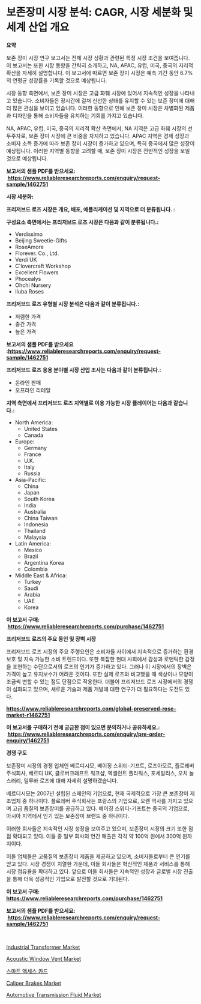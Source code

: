 <p><h1>보존장미 시장 분석: CAGR, 시장 세분화 및 세계 산업 개요</h1></p><p><strong>요약</strong></p>
<p><p>보존 장미 시장 연구 보고서는 전체 시장 상황과 관련된 특정 시장 조건을 보여줍니다. 이 보고서는 또한 시장 동향을 간략히 소개하고, NA, APAC, 유럽, 미국, 중국의 지리적 확산을 자세히 설명합니다. 이 보고서에 따르면 보존 장미 시장은 예측 기간 동안 6.7%의 연평균 성장률을 기록할 것으로 예상됩니다. </p><p>시장 동향 측면에서, 보존 장미 시장은 고급 화훼 시장에 있어서 지속적인 성장을 나타내고 있습니다. 소비자들은 장시간에 걸쳐 신선한 상태를 유지할 수 있는 보존 장미에 대해 더 많은 관심을 보이고 있습니다. 이러한 동향으로 인해 보존 장미 시장은 차별화된 제품과 디자인을 통해 소비자들을 유치하는 기회를 가지고 있습니다. </p><p>NA, APAC, 유럽, 미국, 중국의 지리적 확산 측면에서, NA 지역은 고급 화훼 시장의 선두주자로, 보존 장미 시장에 큰 비중을 차지하고 있습니다. APAC 지역은 경제 성장과 소비자 소득 증가에 따라 보존 장미 시장이 증가하고 있으며, 특히 중국에서 많은 성장이 예상됩니다. 이러한 지역별 동향을 고려할 때, 보존 장미 시장은 전반적인 성장을 보일 것으로 예상됩니다.</p></p>
<p><strong>보고서의 샘플 PDF를 받으세요: &nbsp;<a href="https://www.reliableresearchreports.com/enquiry/request-sample/1462751">https://www.reliableresearchreports.com/enquiry/request-sample/1462751</a></strong></p>
<p><strong>시장 세분화:</strong></p>
<p><strong> 프리저브드 로즈 시장은 개요, 배포, 애플리케이션 및 지역으로 더 분류됩니다. :</strong></p>
<p><strong>구성요소 측면에서는 프리저브드 로즈 시장은 다음과 같이 분류됩니다.:</strong></p>
<p><ul><li>Verdissimo</li><li>Beijing Sweetie-Gifts</li><li>RoseAmore</li><li>Florever. Co., Ltd.</li><li>Verdi UK</li><li>C'lovercraft Workshop</li><li>Excellent Flowers</li><li>Phocealys</li><li>Ohchi Nursery</li><li>Iluba Roses</li></ul></p>
<p><strong> 프리저브드 로즈 유형별 시장 분석은 다음과 같이 분류됩니다.:</strong></p>
<p><ul><li>저렴한 가격</li><li>중간 가격</li><li>높은 가격</li></ul></p>
<p><strong>보고서의 샘플 PDF를 받으세요 :<a href="https://www.reliableresearchreports.com/enquiry/request-sample/1462751">https://www.reliableresearchreports.com/enquiry/request-sample/1462751</a></strong></p>
<p><strong> 프리저브드 로즈 응용 분야별 시장 산업 조사는 다음과 같이 분류됩니다.:</strong></p>
<p><ul><li>온라인 판매</li><li>오프라인 리테일</li></ul></p>
<p><strong>지역 측면에서 프리저브드 로즈 지역별로 이용 가능한 시장 플레이어는 다음과 같습니다.:</strong></p>
<p><ul>
    <li>
        North America:
        <ul>
            <li>United States</li>
            <li>Canada</li>
        </ul>
    </li>
    <li>
        Europe:
        <ul>
            <li>Germany</li>
            <li>France</li>
            <li>U.K.</li>
            <li>Italy</li>
            <li>Russia</li>
        </ul>
    </li>
    <li>
        Asia-Pacific:
        <ul>
            <li>China</li>
            <li>Japan</li>
            <li>South Korea</li>
            <li>India</li>
            <li>Australia</li>
            <li>China Taiwan</li>
            <li>Indonesia</li>
            <li>Thailand</li>
            <li>Malaysia</li>
        </ul>
    </li>
    <li>
        Latin America:
        <ul>
            <li>Mexico</li>
            <li>Brazil</li>
            <li>Argentina Korea</li>
            <li>Colombia</li>
        </ul>
    </li>
    <li>
        Middle East & Africa:
        <ul>
            <li>Turkey</li>
            <li>Saudi</li>
            <li>Arabia</li>
            <li>UAE</li>
            <li>Korea</li>
        </ul>
    </li>
    </ul></p>
<p><strong>이 보고서 구매: &nbsp;<a href="https://www.reliableresearchreports.com/purchase/1462751">https://www.reliableresearchreports.com/purchase/1462751</a></strong></p>
<p><strong>프리저브드 로즈의 주요 동인 및 장벽 시장</strong></p>
<p><p>프리저브드 로즈 시장의 주요 주행요인은 소비자들 사이에서 지속적으로 증가하는 환경 보호 및 지속 가능한 소비 트렌드이다. 또한 복잡한 현대 사회에서 감성과 로맨틱한 감정을 표현하는 수단으로서의 로즈의 인기가 증가하고 있다. 그러나 이 시장에서의 장벽은 가격이 높고 유지보수가 어려운 것이다. 또한 실제 로즈와 비교했을 때 색상이나 모양이 조금씩 변할 수 있는 점도 단점으로 작용한다. 더불어 프리저브드 로즈 시장에서의 경쟁이 심화되고 있으며, 새로운 기술과 제품 개발에 대한 연구가 더 필요하다는 도전도 있다.</p></p>
<p><strong><a href="https://www.reliableresearchreports.com/global-preserved-rose-market-r1462751">https://www.reliableresearchreports.com/global-preserved-rose-market-r1462751</a></strong></p>
<p><strong>이 보고서를 구매하기 전에 궁금한 점이 있으면 문의하거나 공유하세요.: &nbsp;<a href="https://www.reliableresearchreports.com/enquiry/pre-order-enquiry/1462751">https://www.reliableresearchreports.com/enquiry/pre-order-enquiry/1462751</a></strong></p>
<p><strong>경쟁 구도</strong></p>
<p><p>보존장미 시장의 경쟁 업체인 베르디시모, 베이징 스위티-기프트, 로즈아모르, 플로레버 주식회사, 베르디 UK, 클로버크래프트 워크샵, 엑셀런트 플라워스, 포세알리스, 오치 놀스러리, 일루바 로즈에 대해 자세히 설명하겠습니다. </p><p>베르디시모는 2007년 설립된 스페인의 기업으로, 현재 국제적으로 가장 큰 보존장미 제조업체 중 하나이다. 플로레버 주식회사는 프랑스의 기업으로, 오랜 역사를 가지고 있으며 고급 품질의 보존장미를 공급하고 있다. 베이징 스위티-기프트는 중국의 기업으로, 아시아 지역에서 인기 있는 보존장미 브랜드 중 하나이다.</p><p>이러한 회사들은 지속적인 시장 성장을 보여주고 있으며, 보존장미 시장의 크기 또한 점점 확대되고 있다. 이들 중 일부 회사의 연간 매출은 각각 약 100억 원에서 300억 원까지이다. </p><p>이들 업체들은 고품질의 보존장미 제품을 제공하고 있으며, 소비자들로부터 큰 인기를 얻고 있다. 시장 경쟁이 치열한 가운데, 이들 회사들은 혁신적인 제품과 서비스를 통해 시장 점유율을 확대하고 있다. 앞으로 이들 회사들은 지속적인 성장과 글로벌 시장 진출을 통해 더욱 성공적인 기업으로 발전할 것으로 기대된다.</p></p>
<p><strong>이 보고서 구매: &nbsp; <a href="https://www.reliableresearchreports.com/purchase/1462751">https://www.reliableresearchreports.com/purchase/1462751</a></strong></p>
<p><strong>보고서의 샘플 PDF를 받으세요: &nbsp;<a href="https://www.reliableresearchreports.com/enquiry/request-sample/1462751">https://www.reliableresearchreports.com/enquiry/request-sample/1462751</a></strong><strong></strong></p>
<p>&nbsp;</p>
<p><p><a href="https://view.publitas.com/reportprime-1/industrial-transformer-market-trends-and-market-analysis-forecasted-for-period-2024-2031/">Industrial Transformer Market</a></p><p><a href="https://github.com/prosalinda88/Market-Research-Report-List-4/blob/main/acoustic-window-vent-market.md">Acoustic Window Vent Market</a></p><p><a href="https://github.com/CliftonFisher9067/Market-Research-Report-List-1/blob/main/411701430683.md">스마트 액세스 카드</a></p><p><a href="https://github.com/NorbertYates/Market-Research-Report-List-4/blob/main/caliper-brakes-market.md">Caliper Brakes Market</a></p><p><a href="https://issuu.com/reportprime-2/docs/automotive-transmission-fluid-market-size-2030.ppt">Automotive Transmission Fluid Market</a></p></p>